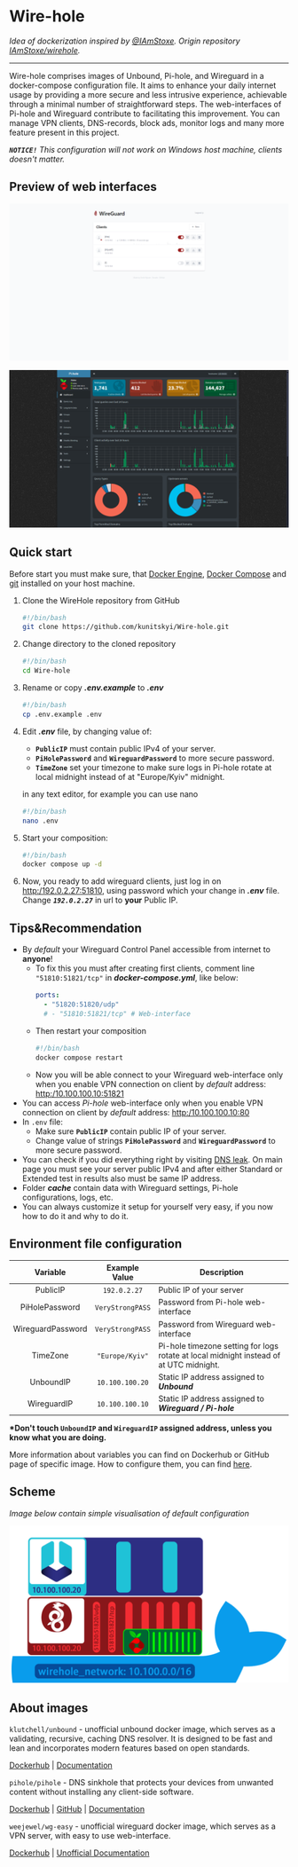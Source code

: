 # Wire-hole

*Idea of dockerization inspired by [@IAmStoxe](https://github.com/IAmStoxe). Origin repository [IAmStoxe/wirehole](https://github.com/IAmStoxe/wirehole).*

---

Wire-hole comprises images of Unbound, Pi-hole, and Wireguard in a docker-compose configuration file. It aims to enhance your daily internet usage by providing a more secure and less intrusive experience, achievable through a minimal number of straightforward steps. The web-interfaces of Pi-hole and Wireguard contribute to facilitating this improvement. You can manage VPN clients, DNS-records, block ads, monitor logs and many more feature present in this project.

*__`NOTICE!`__ This configuration will not work on Windows host machine, clients doesn't matter.* 

## Preview of web interfaces

![](meta/wg-ui_preview.png)

![](meta/pi-hole_preview.png)

## Quick start

Before start you must make sure, that [Docker Engine](https://docs.docker.com/engine/install/), [Docker Compose](https://docs.docker.com/compose/install/) and [git](https://git-scm.com/) installed on your host machine.

1. Clone the WireHole repository from GitHub
   ```bash
   #!/bin/bash
   git clone https://github.com/kunitskyi/Wire-hole.git
   ```
1. Change directory to the cloned repository
   ```bash
   #!/bin/bash
   cd Wire-hole
   ```
1. Rename or copy __*.env.example*__ to __*.env*__ 
   ```bash
   #!/bin/bash
   cp .env.example .env
   ```
1. Edit __*.env*__ file, by changing value of:
   - __`PublicIP`__ must contain public IPv4 of your server.
   - __`PiHolePassword`__ and __`WireguardPassword`__ to more secure password.
   - __`TimeZone`__ set your timezone to make sure logs in Pi-hole rotate at local midnight instead of at "Europe/Kyiv" midnight.

    in any text editor, for example you can use nano
    ```bash
    #!/bin/bash
    nano .env
    ```
1. Start your composition:
   ```bash
   #!/bin/bash
   docker compose up -d
   ```
1. Now, you ready to add wireguard clients, just log in on [http:/192.0.2.27:51810](http:/192.0.2.27:51810), using password which your change in __*.env*__ file. Change __*`192.0.2.27`*__ in url to __your__ Public IP.

## Tips&Recommendation

- By *default* your Wireguard Control Panel accessible from internet to __anyone__!
  - To fix this you must after creating first clients, comment line `"51810:51821/tcp"` in __*docker-compose.yml*__, like below:
    ```yaml
    ports:
      - "51820:51820/udp"
      # - "51810:51821/tcp" # Web-interface
    ```
  - Then restart your composition
    ```bash
    #!/bin/bash
    docker compose restart
    ```
  - Now you will be able connect to your Wireguard web-interface only when you enable VPN connection on client by *default* address: [http:/10.100.100.10:51821](http:/10.100.100.10:51821)
- You can access *Pi-hole* web-interface only when you enable VPN connection on client by *default* address: [http:/10.100.100.10:80](http:/10.100.100.10:80)
- In `.env` file:
  - Make sure __`PublicIP`__ contain public IP of your server.
  - Change value of strings __`PiHolePassword`__ and __`WireguardPassword`__ to more secure password.
- You can check if you did everything right by visiting [DNS leak](https://www.dnsleaktest.com/). On main page you must see your server public IPv4 and after either Standard or Extended test  in results also must be same IP address.
- Folder __*cache*__ contain data with Wireguard settings, Pi-hole configurations, logs, etc.
- You can always customize it setup for yourself very easy, if you now how to do it and why to do it.

## Environment file configuration

| Variable | Example Value | Description |
| :---: | :---: | --- |
| PublicIP | `192.0.2.27` |  Public IP of your server |
| PiHolePassword | `VeryStrongPASS` | Password from Pi-hole web-interface |
| WireguardPassword | `VeryStrongPASS` | Password from Wireguard web-interface |
| TimeZone | `"Europe/Kyiv"` | Pi-hole timezone setting for logs rotate at local midnight instead of at UTC midnight.|
| UnboundIP | `10.100.100.20` | Static IP address assigned to __*Unbound*__
| WireguardIP | `10.100.100.10` |  Static IP address assigned to __*Wireguard / Pi-hole*__

__*Don't touch `UnboundIP` and `WireguardIP` assigned address, unless you know what you are doing.__

More information about variables you can find on Dockerhub or GitHub page of specific image. How to configure them, you can find [here](https://docs.docker.com/compose/environment-variables/).

## Scheme

*Image below contain simple visualisation of default configuration*

![](meta/scheme.png)

## About images

 `klutchell/unbound` - unofficial unbound docker image, which serves as a validating, recursive, caching DNS resolver. It is designed to be fast and lean and incorporates modern features based on open standards.

  [Dockerhub](https://hub.docker.com/r/klutchell/unbound) | [Documentation](https://unbound.docs.nlnetlabs.nl/en/latest/)

 `pihole/pihole` - DNS sinkhole that protects your devices from unwanted content without installing any client-side software. 
 
 [Dockerhub](https://hub.docker.com/r/pihole/pihole) | [GitHub](https://github.com/pi-hole/docker-pi-hole/tree/master) | [Documentation](https://docs.pi-hole.net/)

 `weejewel/wg-easy` - unofficial wireguard docker image, which serves as a VPN server, with easy to use web-interface. 
 
 [Dockerhub](https://hub.docker.com/r/weejewel/wg-easy) | [Unofficial Documentation](https://github.com/pirate/wireguard-docs)

